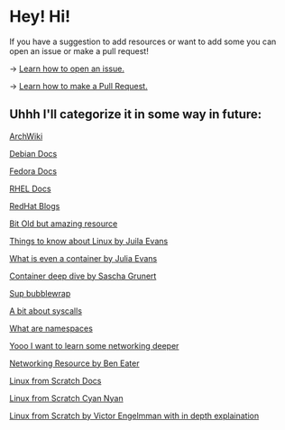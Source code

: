 # Hey! Hi!

If you have a suggestion to add resources or want to add some you can open an issue or make a pull request!

-> [Learn how to open an issue.](https://docs.github.com/en/issues/tracking-your-work-with-issues/creating-an-issue)

-> [Learn how to make a Pull Request.](https://docs.github.com/en/pull-requests/collaborating-with-pull-requests/proposing-changes-to-your-work-with-pull-requests/creating-a-pull-request)

## Uhhh I'll categorize it in some way in future:
[ArchWiki](https://wiki.archlinux.org/)

[Debian Docs](https://www.debian.org/doc/)

[Fedora Docs](https://docs.fedoraproject.org/en-US/docs/)

[RHEL Docs](https://access.redhat.com/documentation/en-us/red_hat_enterprise_linux/9)

[RedHat Blogs](https://www.redhat.com/sysadmin/)

[Bit Old but amazing resource](https://linux.die.net/)

[Things to know about Linux by Juila Evans](https://jvns.ca/blog/2016/11/21/things-to-learn-about-linux/)

[What is even a container by Julia Evans](https://jvns.ca/blog/2016/10/10/what-even-is-a-container/)

[Container deep dive by Sascha Grunert](https://github.com/saschagrunert/demystifying-containers)

[Sup bubblewrap](https://jvns.ca/blog/2022/06/28/some-notes-on-bubblewrap/)

[A bit about syscalls](https://www.youtube.com/watch?v=fLS99zJDHOc)

[What are namespaces](https://www.youtube.com/watch?v=-YnMr1lj4Z8)

[Yooo I want to learn some networking deeper](https://www.youtube.com/playlist?list=PLHh55M_Kq4OCZOAxs2KZyCawhX38YR154)

[Networking Resource by Ben Eater](https://www.youtube.com/playlist?list=PLowKtXNTBypH19whXTVoG3oKSuOcw_XeW)

[Linux from Scratch Docs](https://www.linuxfromscratch.org/lfs/read.html)

[Linux from Scratch Cyan Nyan](https://youtube.com/playlist?list=PLjxmgthn5WK_43uf9afQm28xF4PrvsdfI)

[Linux from Scratch by Victor Engelmman with in depth explaination](https://youtube.com/playlist?list=PLHh55M_Kq4OAPznDEcgnkQsbjgvG-QFBR)
